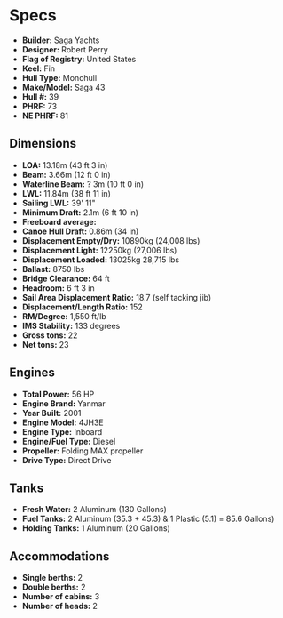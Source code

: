 # Specs

* **Builder:** Saga Yachts
* **Designer:** Robert Perry
* **Flag of Registry:** United States
* **Keel:** Fin
* **Hull Type:** Monohull
* **Make/Model:** Saga 43
* **Hull #:** 39
* **PHRF:** 73
* **NE PHRF:** 81

## Dimensions

* **LOA:** 13.18m (43 ft 3 in)
* **Beam:** 3.66m (12 ft 0 in)
* **Waterline Beam:** ? 3m (10 ft 0 in)
* **LWL:** 11.84m (38 ft 11 in)
* **Sailing LWL:** 39' 11"
* **Minimum Draft:** 2.1m (6 ft 10 in)
* **Freeboard average:**
* **Canoe Hull Draft:** 0.86m (34 in)
* **Displacement Empty/Dry:** 10890kg (24,008 lbs)
* **Displacement Light:** 12250kg (27,006 lbs)
* **Displacement Loaded:** 13025kg 28,715 lbs
* **Ballast:** 8750 lbs
* **Bridge Clearance:** 64 ft
* **Headroom:** 6 ft 3 in
* **Sail Area Displacement Ratio:** 18.7 (self tacking jib)
* **Displacement/Length Ratio:** 152
* **RM/Degree:** 1,550 ft/lb
* **IMS Stability:** 133 degrees
* **Gross tons:** 22
* **Net tons:** 23

## Engines

* **Total Power:** 56 HP
* **Engine Brand:** Yanmar
* **Year Built:** 2001
* **Engine Model:** 4JH3E
* **Engine Type:** Inboard
* **Engine/Fuel Type:** Diesel
* **Propeller:** Folding MAX propeller
* **Drive Type:** Direct Drive

## Tanks
* **Fresh Water:** 2 Aluminum (130 Gallons)
* **Fuel Tanks:** 2 Aluminum (35.3 + 45.3) & 1 Plastic (5.1) = 85.6 Gallons)
* **Holding Tanks:** 1 Aluminum (20 Gallons)

## Accommodations
* **Single berths:** 2
* **Double berths:** 2
* **Number of cabins:** 3
* **Number of heads:** 2
